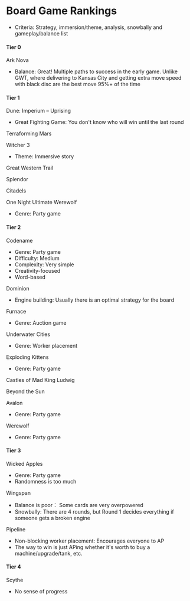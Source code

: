 # Board Game Rankings
- Criteria: Strategy, immersion/theme, analysis, snowbally and gameplay/balance list


#### Tier 0
Ark Nova
- Balance: Great! Multiple paths to success in the early game. Unlike GWT, where delivering to Kansas City and getting extra move speed with black disc are the best move 95%+ of the time


#### Tier 1
Dune: Imperium – Uprising
- Great Fighting Game: You don't know who will win until the last round

Terraforming Mars

Witcher 3
- Theme:  Immersive story

Great Western Trail
    
Splendor

Citadels

One Night Ultimate Werewolf
- Genre: Party game


#### Tier 2
Codename
- Genre: Party game
- Difficulty: Medium
- Complexity: Very simple
- Creativity-focused
- Word-based
    
Dominion
- Engine building:  Usually there is an optimal strategy for the board
    
Furnace
- Genre: Auction game
    
Underwater Cities
- Genre: Worker placement
    
Exploding Kittens
- Genre: Party game
    
Castles of Mad King Ludwig

Beyond the Sun

Avalon
- Genre: Party game
    
Werewolf
- Genre: Party game


#### Tier 3
Wicked Apples
- Genre: Party game
- Randomness is too much

Wingspan
- Balance is poor： Some cards are very overpowered
- Snowbally:  There are 4 rounds, but Round 1 decides everything if someone gets a broken engine

Pipeline
- Non-blocking worker placement:  Encourages everyone to AP
- The way to win is just APing whether it's worth to buy a machine/upgrade/tank, etc.


#### Tier 4
Scythe
- No sense of progress
